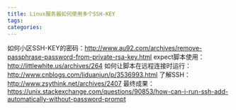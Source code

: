 ```yaml
---
title: Linux服务器如何使用多个SSH-KEY
tags:
categories:
---
```


如何小区SSH-KEY的密码：http://www.au92.com/archives/remove-passphrase-password-from-private-rsa-key.html
expect脚本使用：http://littlewhite.us/archives/264
如何让脚本在远程连接时运行：http://www.cnblogs.com/liduanjun/p/3536993.html
了解SSH：http://www.zsythink.net/archives/2407
最终成果：https://unix.stackexchange.com/questions/90853/how-can-i-run-ssh-add-automatically-without-password-prompt